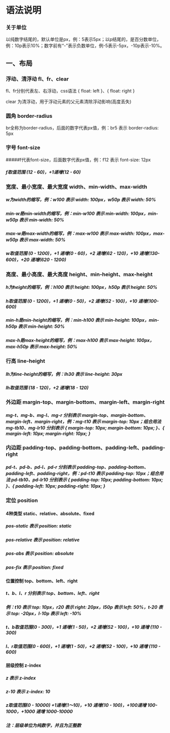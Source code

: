 
# 语法说明


### 关于单位
以纯数字结尾的，默认单位是px，例：5表示5px；以p结尾的，是百分数单位，例：10p表示10%；数字前有“-”表示负数单位，例-5表示-5px，-10p表示-10%。

## 一、布局

### 浮动、清浮动 fl、fr、clear

fl、fr分别代表左、右浮动，css语法 { float: left }、{ float: right }

clear 为清浮动，用于浮动元素的父元素清除浮动影响(高度丢失)

### 圆角 border-radius
br全称为border-radius，后面的数字代表px值，例：br5 表示 border-radius: 5px

### 字号 font-size
#####f代表font-size，后面数字代表px值，例：f12 表示 font-size: 12px
##### f取值范围 (12 - 60)，+1递增(12 - 60)

### 宽度、最小宽度、最大宽度 width、min-width、max-width
##### w为width的缩写，例：w100 表示 width: 100px，w50p 表示 width: 50%
##### min-w是min-width的缩写，例：min-w100 表示 min-width: 100px，min-w50p 表示 min-width: 50%
##### max-w是max-width的缩写，例：max-w100 表示 max-width: 100px，max-w50p 表示 max-width: 50%
##### w取值范围 (0 - 1200)，+1 递增(0 - 60)，+2 递增(62 - 120)，+10 递增(130-600)，+20 递增(620 - 1200)

### 高度、最小高度、最大高度 height、min-height、max-height
##### h为height的缩写，例：h100 表示 height: 100px，h50p 表示 height: 50%
##### h取值范围 (0 - 1200)，+1 递增(0 - 50)，+2 递增(52 - 100)，+10 递增(100-600)

##### min-h是min-height的缩写，例：min-h100 表示 min-height: 100px，min-h50p 表示 min-height: 50%
##### max-h是max-height的缩写，例：max-h100 表示 max-height: 100px，max-h50p 表示 max-height: 50%

### 行高 line-height
##### lh为line-height的缩写，例：lh30 表示 line-height: 30px
##### lh取值范围 (18 - 120)，+2 递增(18 - 120)

### 外边距 margin-top、margin-bottom、margin-left、margin-right
##### mg-t、mg-b、mg-l、mg-r 分别表示 margin-top、margin-bottom、margin-left、margin-right，例：mg-t10 表示 margin-top: 10px；组合用法 mg-tb10、mg-lr10 分别表示 { margin-top: 10px; margin-bottom: 10px; }、{ margin-left: 10px; margin-right: 10px; }

### 内边距 padding-top、padding-bottom、padding-left、padding-right
##### pd-t、pd-b、pd-l、pd-r 分别表示 padding-top、padding-bottom、padding-left、padding-right，例：pd-t10 表示 padding-top: 10px；组合用法 pd-tb10、pd-lr10 分别表示 { padding-top: 10px; padding-bottom: 10px; }、{ padding-left: 10px; padding-right: 10px; }

### 定位 position
#### 4种类型 static、relative、absolute、fixed
##### pos-static 表示 position: static
##### pos-relative 表示 position: relative
##### pos-abs 表示 position: absolute
##### pos-fix 表示 position: fixed

#### 位置控制 top、bottom、left、right
##### t、b、l、r 分别表示 top、bottom、left、right
##### 例：t10 表示 top: 10px，r20 表示 right: 20px，l50p 表示 left: 50%，t-20 表示 top: -20px，l-10p 表示 left: -10%
##### t、b取值范围(0 - 300)，+1 递增(1 - 50)，+2 递增(52 - 100)，+10 递增 (110 - 300)
##### l、r取值范围(0 - 600)，+1 递增(1 - 50)，+2 递增(52 - 100)，+10 递增 (110 - 600)

#### 层级控制 z-index
##### z 表示 z-index
##### z-10 表示 z-index: 10
##### z取值范围(0 - 10000) +1递增(1～10)，+10 递增(10 - 100)，+100递增 100-1000，+1000 递增 1000-10000
##### 注：层级单位为纯数字，并且为正整数
